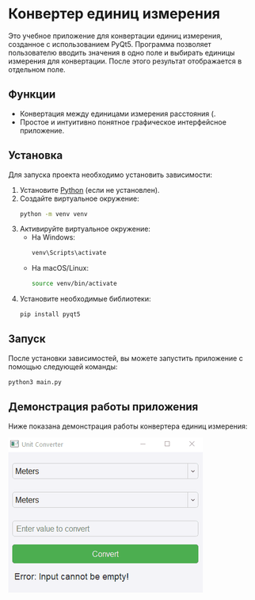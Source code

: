# Конвертер единиц измерения

Это учебное приложение для конвертации единиц измерения, созданное с использованием PyQt5. 
Программа позволяет пользователю вводить значения в одно поле и выбирать единицы измерения для конвертации. 
После этого результат отображается в отдельном поле.

## Функции

- Конвертация между единицами измерения расстояния (.
- Простое и интуитивно понятное графическое интерфейсное приложение.

## Установка

Для запуска проекта необходимо установить зависимости:

1. Установите [Python](https://www.python.org/) (если не установлен).
2. Создайте виртуальное окружение:
    ```bash
    python -m venv venv
    ```
3. Активируйте виртуальное окружение:
    - На Windows:
      ```bash
      venv\Scripts\activate
      ```
    - На macOS/Linux:
      ```bash
      source venv/bin/activate
      ```
4. Установите необходимые библиотеки:
    ```bash
    pip install pyqt5
    ```

## Запуск

После установки зависимостей, вы можете запустить приложение с помощью следующей команды:

```bash
python3 main.py
```

## Демонстрация работы приложения

Ниже показана демонстрация работы конвертера единиц измерения:

![Демонстрация](https://github.com/AnastasiiaXX/PyQT-1st-project/blob/main/assets/converter.gif)
